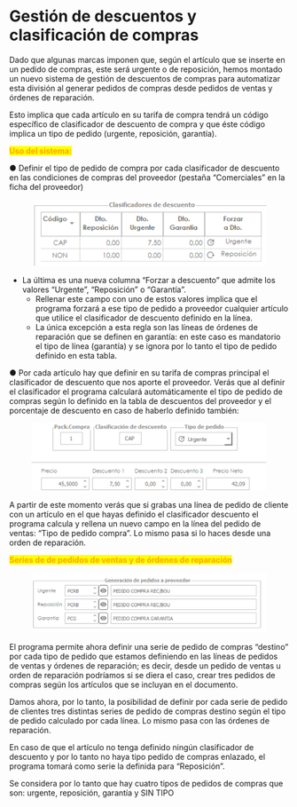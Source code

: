 # Gestión de descuentos y clasificación de compras

Dado que algunas marcas imponen que, según el artículo que se inserte en un pedido de compras, este será urgente o de reposición, hemos montado un nuevo sistema de gestión de descuentos de compras para automatizar esta división al generar pedidos de compras desde pedidos de ventas y órdenes de reparación.&#x20;

Esto implica que cada artículo en su tarifa de compra tendrá un código específico de clasificador de descuento de compra y que éste código implica un tipo de pedido (urgente, reposición, garantía).&#x20;

<mark style="color:orange;">**Uso del sistema:**</mark>&#x20;

●     Definir el tipo de pedido de compra por cada clasificador de descuento en las condiciones de compras del proveedor (pestaña “Comerciales” en la ficha del proveedor)

<figure><img src="../../../.gitbook/assets/imagen (9) (1) (2) (1).png" alt=""><figcaption></figcaption></figure>

* La última es una nueva columna “Forzar a descuento” que admite los valores “Urgente”, “Reposición” o “Garantía”.
  * Rellenar este campo con uno de estos valores implica que el programa forzará a ese tipo de pedido a proveedor cualquier artículo que utilice el clasificador de descuento definido en la línea.
  * La única excepción a esta regla son las líneas de órdenes de reparación que se definen en garantía: en este caso es mandatorio el tipo de línea (garantía) y se ignora por lo tanto el tipo de pedido definido en esta tabla.

●     Por cada artículo hay que definir en su tarifa de compras principal el clasificador de descuento que nos aporte el proveedor. Verás que al definir el clasificador el programa calculará automáticamente el tipo de pedido de compras según lo definido en la tabla de descuentos del proveedor y el porcentaje de descuento en caso de haberlo definido también:

<figure><img src="../../../.gitbook/assets/imagen (1) (2) (3) (1).png" alt=""><figcaption></figcaption></figure>

A partir de este momento verás que si grabas una línea de pedido de cliente con un artículo en el que hayas definido el clasificador descuento el programa calcula y rellena un nuevo campo en la línea del pedido de ventas: “Tipo de pedido compra”. Lo mismo pasa si lo haces desde una orden de reparación.&#x20;

<mark style="color:orange;">**Series de de pedidos de ventas y de órdenes de reparación**</mark>&#x20;

<figure><img src="../../../.gitbook/assets/imagen (1) (7) (1).png" alt=""><figcaption></figcaption></figure>

El programa permite ahora definir una serie de pedido de compras “destino” por cada tipo de pedido que estamos definiendo en las líneas de pedidos de ventas y órdenes de reparación; es decir, desde un pedido de ventas u orden de reparación podríamos si se diera el caso, crear tres pedidos de compras según los artículos que se incluyan en el documento.

Damos ahora, por lo tanto, la posibilidad de definir por cada serie de pedido de clientes tres distintas series de pedido de compras destino según el tipo de pedido calculado por cada línea. Lo mismo pasa con las órdenes de reparación.&#x20;

En caso de que el artículo no tenga definido ningún clasificador de descuento y por lo tanto no haya tipo pedido de compras enlazado, el programa tomará como serie la definida para “Reposición”.&#x20;

Se considera por lo tanto que hay cuatro tipos de pedidos de compras que son: urgente, reposición, garantía y SIN TIPO
